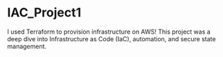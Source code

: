 # IAC_Project1
 I used Terraform to provision infrastructure on AWS! This project was a deep dive into Infrastructure as Code (IaC), automation, and secure state management.
